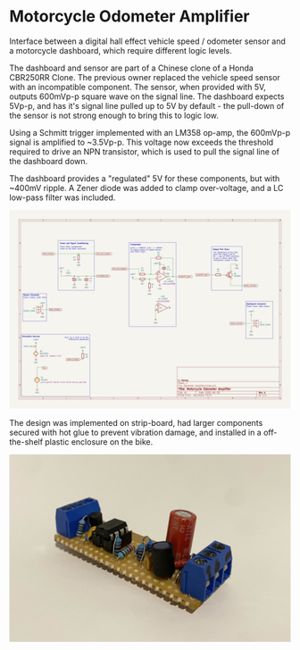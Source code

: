 # Motorcycle Odometer Amplifier

Interface between a digital hall effect vehicle speed / odometer sensor and a motorcycle dashboard, which require different logic levels.

The dashboard and sensor are part of a Chinese clone of a Honda CBR250RR Clone. The previous owner replaced the vehicle speed sensor with an incompatible component. The sensor, when provided with 5V, outputs 600mVp-p square wave on the signal line. The dashboard expects 5Vp-p, and has it's signal line pulled up to 5V by default - the pull-down of the sensor is not strong enough to bring this to logic low.

Using a Schmitt trigger implemented with an LM358 op-amp, the 600mVp-p signal is amplified to ~3.5Vp-p. This voltage now exceeds the threshold required to drive an NPN transistor, which is used to pull the signal line of the dashboard down. 

The dashboard provides a "regulated" 5V for these components, but with ~400mV ripple. A Zener diode was added to clamp over-voltage, and a LC low-pass filter was included.

![Schematic](schema.jpg)

The design was implemented on strip-board, had larger components secured with hot glue to prevent vibration damage, and installed in a off-the-shelf plastic enclosure on the bike.

![Strip board](stripboard.jpg)
